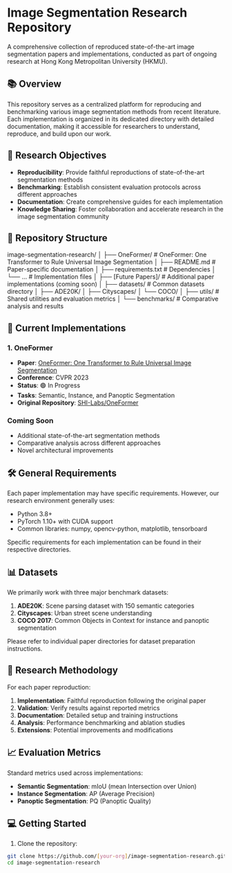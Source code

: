 # Image Segmentation Research Repository

A comprehensive collection of reproduced state-of-the-art image segmentation papers and implementations, conducted as part of ongoing research at Hong Kong Metropolitan University (HKMU).

## 📚 Overview

This repository serves as a centralized platform for reproducing and benchmarking various image segmentation methods from recent literature. Each implementation is organized in its dedicated directory with detailed documentation, making it accessible for researchers to understand, reproduce, and build upon our work.

## 🎯 Research Objectives

- **Reproducibility**: Provide faithful reproductions of state-of-the-art segmentation methods
- **Benchmarking**: Establish consistent evaluation protocols across different approaches
- **Documentation**: Create comprehensive guides for each implementation
- **Knowledge Sharing**: Foster collaboration and accelerate research in the image segmentation community

## 📂 Repository Structure
image-segmentation-research/
│
├── OneFormer/ # OneFormer: One Transformer to Rule Universal Image Segmentation
│ ├── README.md # Paper-specific documentation
│ ├── requirements.txt # Dependencies
│ └── ... # Implementation files
│
├── [Future Papers]/ # Additional paper implementations (coming soon)
│
├── datasets/ # Common datasets directory
│ ├── ADE20K/
│ ├── Cityscapes/
│ └── COCO/
│
├── utils/ # Shared utilities and evaluation metrics
│
└── benchmarks/ # Comparative analysis and results

## 🚀 Current Implementations

### 1. OneFormer
- **Paper**: [OneFormer: One Transformer to Rule Universal Image Segmentation](https://arxiv.org/abs/2211.06220)
- **Conference**: CVPR 2023
- **Status**: 🟢 In Progress
- **Tasks**: Semantic, Instance, and Panoptic Segmentation
- **Original Repository**: [SHI-Labs/OneFormer](https://github.com/SHI-Labs/OneFormer)

### Coming Soon
- Additional state-of-the-art segmentation methods
- Comparative analysis across different approaches
- Novel architectural improvements

## 🛠️ General Requirements

Each paper implementation may have specific requirements. However, our research environment generally uses:

- Python 3.8+
- PyTorch 1.10+ with CUDA support
- Common libraries: numpy, opencv-python, matplotlib, tensorboard

Specific requirements for each implementation can be found in their respective directories.

## 📊 Datasets

We primarily work with three major benchmark datasets:

1. **ADE20K**: Scene parsing dataset with 150 semantic categories
2. **Cityscapes**: Urban street scene understanding
3. **COCO 2017**: Common Objects in Context for instance and panoptic segmentation

Please refer to individual paper directories for dataset preparation instructions.

## 🔬 Research Methodology

For each paper reproduction:

1. **Implementation**: Faithful reproduction following the original paper
2. **Validation**: Verify results against reported metrics
3. **Documentation**: Detailed setup and training instructions
4. **Analysis**: Performance benchmarking and ablation studies
5. **Extensions**: Potential improvements and modifications

## 📈 Evaluation Metrics

Standard metrics used across implementations:

- **Semantic Segmentation**: mIoU (mean Intersection over Union)
- **Instance Segmentation**: AP (Average Precision)
- **Panoptic Segmentation**: PQ (Panoptic Quality)

## 💻 Getting Started

1. Clone the repository:
```bash
git clone https://github.com/[your-org]/image-segmentation-research.git
cd image-segmentation-research
